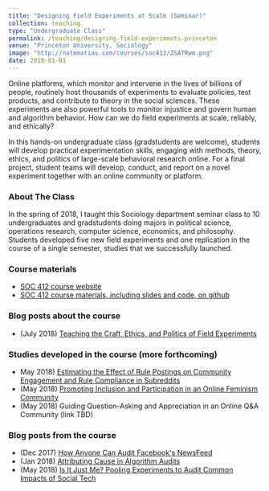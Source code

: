 ```yaml
---
title: "Designing Field Experiments at Scale (Seminar)"
collection: teaching
type: "Undergraduate Class"
permalink: /teaching/designing-field-experiments-princeton
venue: "Princeton University, Sociology"
image: "http://natematias.com/courses/soc412/ZSATRwm.png"
date: 2018-01-01
---
```


Online platforms, which monitor and intervene in the lives of billions of people, routinely host thousands of experiments to evaluate policies, test products, and contribute to theory in the social sciences. These experiments are also powerful tools to monitor injustice and govern human and algorithm behavior. How can we do field experiments at scale, reliably, and ethically?

In this hands-on undergraduate class (gradstudents are welcome), students will develop practical experimentation skills, engaging with methods, theory, ethics, and politics of large-scale behavioral research online. For a final project, student teams will develop, conduct, and report on a novel experiment together with an online community or platform.

### About The Class
In the spring of 2018, I taught this Sociology department seminar class to 10 undergraduates and gradstudents doing majors in political science, operations research, computer science, economics, and philosophy. Students developed five new field experiments and one replication in the course of a single semester, studies that we successfully launched.

### Course materials
* [SOC 412 course website](https://natematias.com/courses/soc412/)
* [SOC 412 course materials, including slides and code, on github](https://github.com/natematias/SOC412)

### Blog posts about the course
* (July 2018) [Teaching the Craft, Ethics, and Politics of Field Experiments](https://freedom-to-tinker.com/2018/07/03/teaching-the-craft-ethics-and-politics-of-field-experiments/)

### Studies developed in the course (more forthcoming)
* May 2018) [Estimating the Effect of Rule Postings on Community Engagement and Rule Compliance in Subreddits](https://osf.io/z4ud9/)
* (May 2018) [Promoting Inclusion and Participation in an Online Feminism Community](https://osf.io/b42q6/)
* (May 2018) Guiding Question-Asking and Appreciation in an Online Q&amp;A Community (link TBD)

### Blog posts from the course
* (Dec 2017) [How Anyone Can Audit Facebook's NewsFeed](https://medium.com/@natematias/how-anyone-can-audit-facebooks-newsfeed-b879c3e29015)
* (Jan 2018) [Attributing Cause in Algorithm Audits](https://medium.com/@natematias/attributing-cause-in-algorithm-audits-5fd744443eb2)
* (May 2018) [Is It Just Me? Pooling Experiments to Audit Common Impacts of Social Tech](https://medium.com/@natematias/is-it-just-me-pooling-experiments-to-audit-common-impacts-of-social-tech-ca9fdb78516)

